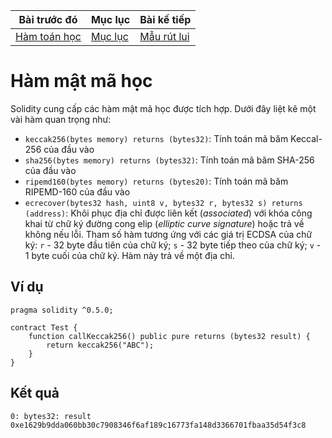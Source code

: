 |Bài trước đó|Mục lục|Bài kế tiếp|
|---|---|---|
|[Hàm toán học](27_MathematicalFunctions.md)|[Mục lục](README.md)|[Mẫu rút lui](29_WithdrawalPattern.md)|

# Hàm mật mã học

Solidity cung cấp các hàm mật mã học được tích hợp. Dưới đây liệt kê một vài hàm quan trọng như:

* `keccak256(bytes memory) returns (bytes32)`: Tính toán mã băm Keccal-256 của đầu vào
* `sha256(bytes memory) returns (bytes32)`: Tính toán mã băm SHA-256 của đầu vào
* `ripemd160(bytes memory) returns (bytes20)`: Tính toán mã băm RIPEMD-160 của đầu vào
* `ecrecover(bytes32 hash, uint8 v, bytes32 r, bytes32 s) returns (address)`: Khôi phục địa chỉ được liên kết (*associated*) với khóa công khai từ chữ ký đường cong elip (*elliptic curve signature*) hoặc trả về không nếu lỗi. Tham số hàm tương ứng với các giá trị ECDSA của chữ ký: `r` - 32 byte đầu tiên của chữ ký; `s` - 32 byte tiếp theo của chữ ký; `v` - 1 byte cuối của chữ ký. Hàm này trả về một địa chỉ.

## Ví dụ

```solidity
pragma solidity ^0.5.0;

contract Test {
    function callKeccak256() public pure returns (bytes32 result) {
        return keccak256("ABC");
    }
}
```

## Kết quả

```
0: bytes32: result 0xe1629b9dda060bb30c7908346f6af189c16773fa148d3366701fbaa35d54f3c8
```